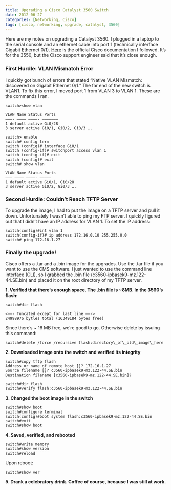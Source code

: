 ```yaml
---
title: Upgrading a Cisco Catalyst 3560 Switch
date: 2012-06-27
categories: [Networking, Cisco]
tags: [cisco, networking, upgrade, catalyst, 3560]
---
```

Here are my notes on upgrading a Catalyst 3560. I plugged in a laptop to the serial console and an ethernet cable into port 1 (technically interface Gigabit Ethernet 0/1). [Here](http://www.cisco.com/en/US/products/hw/switches/ps646/products_configuration_example09186a0080169623.shtml) is the official Cisco documentation I followed. It’s for the 3550, but the Cisco support engineer said that it’s close enough.
<!--more-->

### **First Hurdle: VLAN Mismatch Error**

I quickly got bunch of errors that stated “Native VLAN Mismatch: discovered on Gigabit Ethernet 0/1.” The far end of the new switch is VLAN1. To fix this error, I moved port 1 from VLAN 3 to VLAN 1. These are the commands I ran.

```console
switch>show vlan

VLAN Name Status Ports
———- ———– ————- ——————–
1 default active Gi0/28
3 server active Gi0/1, Gi0/2, Gi0/3 ….

switch> enable
switch# config term
switch (config)# interface Gi0/1
switch (config-if)# switchport access vlan 1
switch (config-if)# exit
switch (config)# exit
switch# show vlan

VLAN Name Status Ports
——— ———– ————- —————
1 default active Gi0/1, Gi0/28
3 server active Gi0/2, Gi0/3 ….
```

### **Second Hurdle: Couldn’t Reach TFTP Server**

To upgrade the image, I had to put the image on a TFTP server and pull it down. Unfortunately I wasn’t able to ping my FTP server. I quickly figured out that I didn’t have an IP address for VLAN 1. To set the IP address:

```console
switch(config)#int vlan 1
switch(config-if)# ip address 172.16.0.10 255.255.0.0
switch# ping 172.16.1.27
```

### **Finally the upgrade!**

Cisco offers a .tar and a .bin image for the upgrades. Use the .tar file if you want to use the CMS software. I just wanted to use the command line interface (CLI), so I grabbed the .bin file (c3560-ipbasek9-mz.122-44.SE.bin) and placed it on the root directory of my TFTP server.

**1. Verified that there’s enough space. The .bin file is ~8MB. In the 3560’s flash:**

```
switch#dir flash

<——- Tuncated except for last line ——->
24998976 bytles total (16349184 bytes free)
```

Since there’s ~ 16 MB free, we’re good to go. Otherwise delete by issuing this command:

```
switch#delete /force /recursive flash:directory\_of\_old\_image\_here
```

**2. Downloaded image onto the switch and verified its integrity**

```
switch#copy tftp flash
Address or name of remote host []? 172.16.1.27
Source filename []? c3560-ipbasek9-mz.122-44.SE.bin
Destination filename [c3560-ipbasek9-mz.122-44.SE.bin]?

switch#dir flash
switch#verify flash:c3560-ipbasek9-mz.122-44.SE.bin
```

**3. Changed the boot image in the switch**

```
switch#show boot
switch#configure terminal
switch(config)#boot system flash:c3560-ipbasek9-mz.122-44.SE.bin
switch#exit
switch#show boot
```

**4. Saved, verified, and rebooted**

```
switch#write memory
switch#show version
switch#reload
```

Upon reboot:

```
switch#show ver
```

**5. Drank a celebratory drink. Coffee of course, because I was still at work.**
